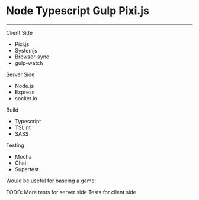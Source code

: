 # Node Typescript Gulp Pixi.js
-------------------

Client Side
* Pixi.js
* Systemjs
* Browser-sync
* gulp-watch

Server Side
* Node.js
* Express
* socket.io

Build
* Typescript
* TSLint
* SASS

Testing
* Mocha
* Chai
* Supertest

Would be useful for baseing a game!

TODO:
More tests for server side
Tests for client side
